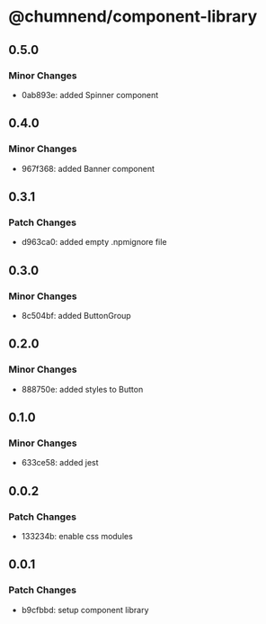 # @chumnend/component-library

## 0.5.0

### Minor Changes

- 0ab893e: added Spinner component

## 0.4.0

### Minor Changes

- 967f368: added Banner component

## 0.3.1

### Patch Changes

- d963ca0: added empty .npmignore file

## 0.3.0

### Minor Changes

- 8c504bf: added ButtonGroup

## 0.2.0

### Minor Changes

- 888750e: added styles to Button

## 0.1.0

### Minor Changes

- 633ce58: added jest

## 0.0.2

### Patch Changes

- 133234b: enable css modules

## 0.0.1

### Patch Changes

- b9cfbbd: setup component library
